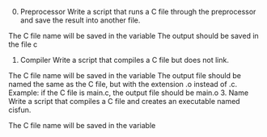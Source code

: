 0. Preprocessor Write a script that runs a C file through the preprocessor and save the result into another file.

The C file name will be saved in the variable 
The output should be saved in the file c
1. Compiler Write a script that compiles a C file but does not link.

The C file name will be saved in the variable 
The output file should be named the same as the C file, but with the extension .o instead of .c.
Example: if the C file is main.c, the output file should be main.o
3. Name Write a script that compiles a C file and creates an executable named cisfun.

The C file name will be saved in the variable 
